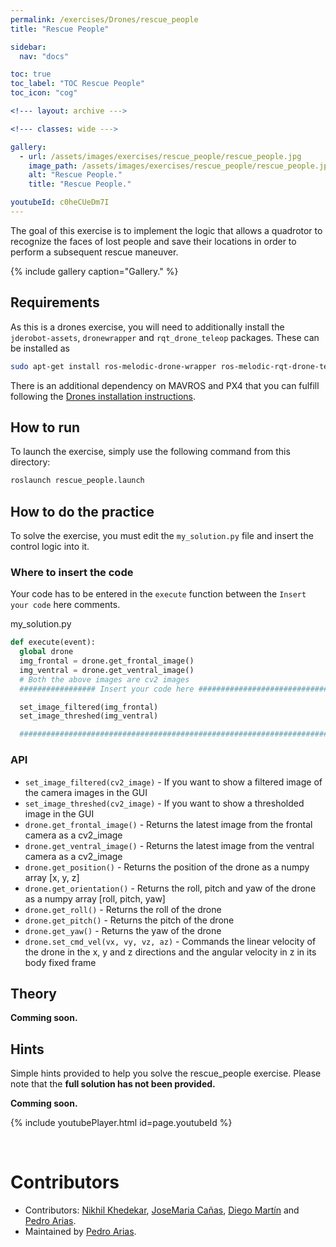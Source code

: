 ```yaml
---
permalink: /exercises/Drones/rescue_people
title: "Rescue People"

sidebar:
  nav: "docs"

toc: true
toc_label: "TOC Rescue People"
toc_icon: "cog"

<!--- layout: archive --->

<!--- classes: wide --->

gallery:
  - url: /assets/images/exercises/rescue_people/rescue_people.jpg
    image_path: /assets/images/exercises/rescue_people/rescue_people.jpg
    alt: "Rescue People."
    title: "Rescue People."

youtubeId: c0heCUeDm7I
---
```


The goal of this exercise is to implement the logic that allows a quadrotor to recognize the faces of lost people and save their locations in order to perform a subsequent rescue maneuver.

{% include gallery caption="Gallery." %}

## Requirements

As this is a drones exercise, you will need to additionally install the `jderobot-assets`, `dronewrapper` and `rqt_drone_teleop` packages. These can be installed as

```bash
sudo apt-get install ros-melodic-drone-wrapper ros-melodic-rqt-drone-teleop ros-melodic-jderobot-assets
```

There is an additional dependency on MAVROS and PX4 that you can fulfill following the [Drones installation instructions](/RoboticsAcademy/installation/#specific-infrastructure).

## How to run

To launch the exercise, simply use the following command from this directory:

```bash
roslaunch rescue_people.launch
```

## How to do the practice

To solve the exercise, you must edit the `my_solution.py` file and insert the control logic into it.

### Where to insert the code
Your code has to be entered in the `execute` function between the `Insert your code` here comments.

my_solution.py

```python
def execute(event):
  global drone
  img_frontal = drone.get_frontal_image()
  img_ventral = drone.get_ventral_image()
  # Both the above images are cv2 images
  ################# Insert your code here #################################

  set_image_filtered(img_frontal)
  set_image_threshed(img_ventral)

  #########################################################################
```

### API
* `set_image_filtered(cv2_image)` - If you want to show a filtered image of the camera images in the GUI
* `set_image_threshed(cv2_image)` - If you want to show a thresholded image in the GUI
* `drone.get_frontal_image()` - Returns the latest image from the frontal camera as a cv2_image
* `drone.get_ventral_image()` - Returns the latest image from the ventral camera as a cv2_image
* `drone.get_position()` - Returns the position of the drone as a numpy array [x, y, z]
* `drone.get_orientation()` - Returns the roll, pitch and yaw of the drone as a numpy array [roll, pitch, yaw]
* `drone.get_roll()` - Returns the roll of the drone
* `drone.get_pitch()` - Returns the pitch of the drone
* `drone.get_yaw()` - Returns the yaw of the drone
* `drone.set_cmd_vel(vx, vy, vz, az)` - Commands the linear velocity of the drone in the x, y and z directions and the angular velocity in z in its body fixed frame


## Theory
**Comming soon.**

## Hints
Simple hints provided to help you solve the rescue_people exercise. Please note that the **full solution has not been provided.**

**Comming soon.**

{% include youtubePlayer.html id=page.youtubeId %}

<br/>

# Contributors
- Contributors: [Nikhil Khedekar](https://github.com/nkhedekar), [JoseMaria Cañas](https://github.com/jmplaza), [Diego Martín](https://github.com/diegomrt) and [Pedro Arias](https://github.com/pariaspe).
- Maintained by [Pedro Arias](https://github.com/pariaspe).
